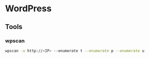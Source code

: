 # WordPress

## Tools

### wpscan

```bash
wpscan -u http://<IP> --enumerate t --enumerate p --enumerate u
```

